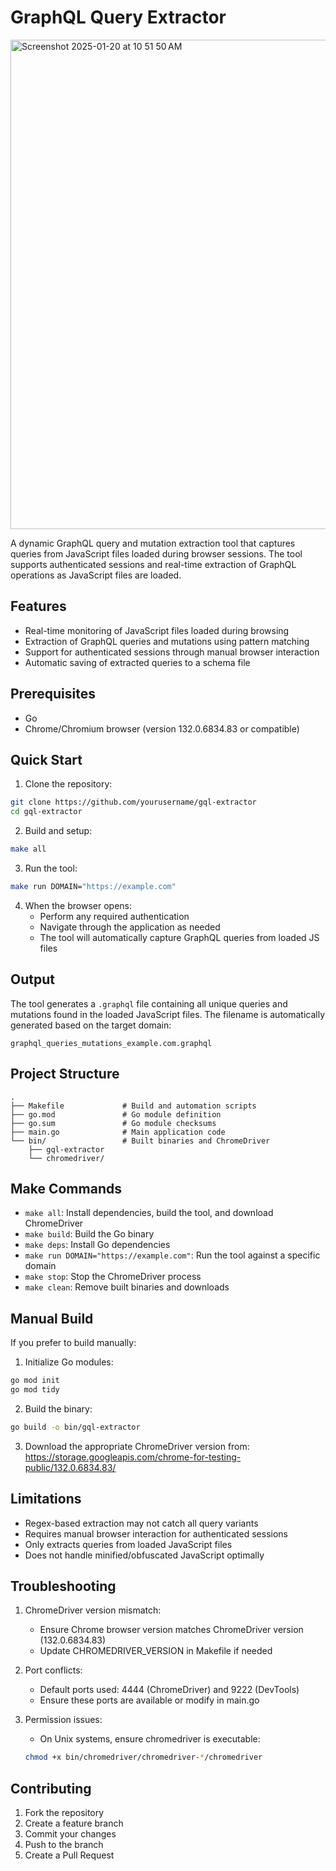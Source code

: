 # GraphQL Query Extractor

<img width="783" alt="Screenshot 2025-01-20 at 10 51 50 AM" src="https://github.com/user-attachments/assets/bc5031e7-5838-479c-a1bc-759052762683" />

A dynamic GraphQL query and mutation extraction tool that captures queries from JavaScript files loaded during browser sessions. The tool supports authenticated sessions and real-time extraction of GraphQL operations as JavaScript files are loaded.

## Features

- Real-time monitoring of JavaScript files loaded during browsing
- Extraction of GraphQL queries and mutations using pattern matching
- Support for authenticated sessions through manual browser interaction
- Automatic saving of extracted queries to a schema file

## Prerequisites

- Go
- Chrome/Chromium browser (version 132.0.6834.83 or compatible)

## Quick Start

1. Clone the repository:
```bash
git clone https://github.com/yourusername/gql-extractor
cd gql-extractor
```

2. Build and setup:
```bash
make all
```

3. Run the tool:
```bash
make run DOMAIN="https://example.com"
```

4. When the browser opens:
   - Perform any required authentication
   - Navigate through the application as needed
   - The tool will automatically capture GraphQL queries from loaded JS files


## Output

The tool generates a `.graphql` file containing all unique queries and mutations found in the loaded JavaScript files. The filename is automatically generated based on the target domain:
```
graphql_queries_mutations_example.com.graphql
```

## Project Structure
```
.
├── Makefile             # Build and automation scripts
├── go.mod               # Go module definition
├── go.sum               # Go module checksums
├── main.go              # Main application code
└── bin/                 # Built binaries and ChromeDriver
    ├── gql-extractor
    └── chromedriver/
```

## Make Commands

- `make all`: Install dependencies, build the tool, and download ChromeDriver
- `make build`: Build the Go binary
- `make deps`: Install Go dependencies
- `make run DOMAIN="https://example.com"`: Run the tool against a specific domain
- `make stop`: Stop the ChromeDriver process
- `make clean`: Remove built binaries and downloads

## Manual Build

If you prefer to build manually:

1. Initialize Go modules:
```bash
go mod init
go mod tidy
```

2. Build the binary:
```bash
go build -o bin/gql-extractor
```

3. Download the appropriate ChromeDriver version from:
   https://storage.googleapis.com/chrome-for-testing-public/132.0.6834.83/

## Limitations

- Regex-based extraction may not catch all query variants
- Requires manual browser interaction for authenticated sessions
- Only extracts queries from loaded JavaScript files
- Does not handle minified/obfuscated JavaScript optimally

## Troubleshooting

1. ChromeDriver version mismatch:
   - Ensure Chrome browser version matches ChromeDriver version (132.0.6834.83)
   - Update CHROMEDRIVER_VERSION in Makefile if needed

2. Port conflicts:
   - Default ports used: 4444 (ChromeDriver) and 9222 (DevTools)
   - Ensure these ports are available or modify in main.go

3. Permission issues:
   - On Unix systems, ensure chromedriver is executable:
   ```bash
   chmod +x bin/chromedriver/chromedriver-*/chromedriver
   ```

## Contributing

1. Fork the repository
2. Create a feature branch
3. Commit your changes
4. Push to the branch
5. Create a Pull Request
